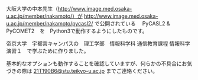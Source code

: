 大阪大学の中本先生（http://www.image.med.osaka-u.ac.jp/member/nakamoto/）が
http://www.image.med.osaka-u.ac.jp/member/nakamoto/pycasl2/
で公開されている　 PyCASL2 & PyCOMET2　を　Python3で動作するようにしたものです。

帝京大学　宇都宮キャンパスの　理工学部　情報科学科 通信教育課程
情報科学演習１　で学ぶために作りました。

基本的なオプションも動作することを確認していますが、何らかの不具合にお気づきの際は
21T190B6@stu.teikyo-u.ac.jp までご連絡ください。
